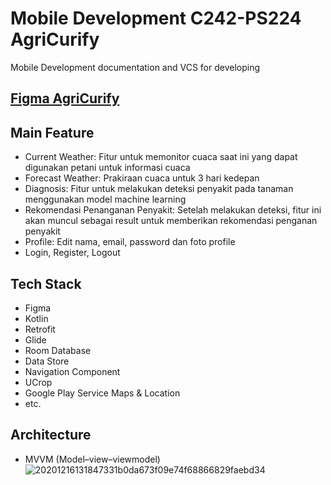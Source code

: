# Mobile Development C242-PS224 AgriCurify

Mobile Development documentation and VCS for developing

## [Figma AgriCurify](https://www.figma.com/proto/ylagtU3GLnd2ogSTRtRYtu/AgriCurify?node-id=175-4656&node-type=canvas&t=Uru1RwPy2NzR1LHB-0&scaling=scale-down&content-scaling=fixed&page-id=0%3A1&starting-point-node-id=175%3A4656)

## Main Feature
- Current Weather: Fitur untuk memonitor cuaca saat ini yang dapat digunakan petani untuk informasi cuaca
- Forecast Weather: Prakiraan cuaca untuk 3 hari kedepan
- Diagnosis: Fitur untuk melakukan deteksi penyakit pada tanaman menggunakan model machine learning
- Rekomendasi Penanganan Penyakit: Setelah melakukan deteksi, fitur ini akan muncul sebagai result untuk memberikan rekomendasi penganan penyakit
- Profile: Edit nama, email, password dan foto profile
- Login, Register, Logout

## Tech Stack
- Figma
- Kotlin
- Retrofit
- Glide
- Room Database
- Data Store
- Navigation Component
- UCrop
- Google Play Service Maps & Location
- etc.

## Architecture
* MVVM (Model–view–viewmodel)
 ![20201216131847331b0da673f09e74f68866829faebd34](https://github.com/user-attachments/assets/608dd0f6-f7bc-4357-9c79-cff282110aeb)


